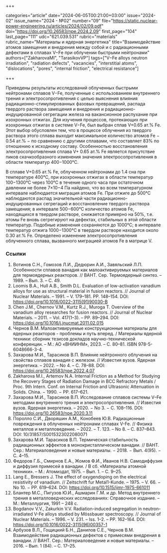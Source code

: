 +++

categories="article"
date="2024-06-05T00:21:00+03:00"
issue="2024-02"
issue_name="2024 - №02"
number="09"
file="https://static.nuclear-power-engineering.ru/articles/2024/02/09.pdf"
doi="https://doi.org/10.26583/npe.2024.2.09"
first_page="104"
last_page="111"
udc="621.039.531"
rubric="materials"
rubric_name="Материалы и ядерная энергетика"
title="Взаимодействие атомов замещения и внедрения между собой и с радиационными дефектами в сплавах V−Fе при облучении быстрыми нейтронами"
authors=["ZakharovaMI", "TarasikovVP"]
tags=["V−Fe alloys neutron irradiation", "radiation defects", "vacancies", "interstitial atoms", "dislocations", "pores", "internal friction", "electrical resistance"]

+++

Приведены результаты исследований облученных быстрыми нейтронами сплавов V−Fe, полученные с использованием внутреннего трения и электросопротивления с целью выяснения влияния радиационно-стимулированных фазовых превращений, распада твердого раствора замещения и внедрения и радиационно-индуцированной сегрегации железа на вакансионное распухание при изохронных отжигах.
Для изучения процессов, протекающих при изохронных отжигах в системе V−Fe, был выбран сплав V+0.65 ат.% Fe.
Этот выбор обусловлен тем, что в процессе облучения из твердого раствора этого сплава выходит максимальное количество атомов Fe − 0.54 ат.% − по сравнению с другими сплавами, что составляет 83% по отношению к исходному составу.
Особенностью восстановления электросопротивления сплава V+ 0.65 ат.% Fe является присутствие пиков скачкообразного изменения значения электросопротивления в области температур 400−1000°С.

В сплаве V+0.65 ат.% Fe, облученном нейтронами до 1.4 сна при температуре 400°С, при изохронных отжигах в области температур 100−1300°С через 100°С в течение одного часа при остаточном давлении не более 7×10−4 Па найдено, что во всем температурном интервале наблюдается миграция атомов Fe.
При отжиге до 500°С наблюдаются распад значительной части радиационно-индуцированных сегрегаций и восстановление твердого раствора замещения; в интервале 500−600°С количество атомов Fe, находящихся в твердом растворе, снижается примерно на 50%, т.е.
атомы Fe вновь сегрегируют на дефектах, стабильных в этой области температур.
Подобные изменения сохраняются до 1000°С; в интервале температур отжига 1000−1300°С в твердом растворе находится около 0.30 ат.% Fe.
Определено изменение электросопротивления облученного сплава, вызванного миграцией атомов Fe в матрице V.

### Ссылки

1. Вотинов С.Н., Гомозов Л.И., Дедюрин А.И., Завяльский Л.П. Особенности сплавов ванадия как малоактивируемых материалов для термоядерных реакторов. // ВАНТ. Сер. Термоядерный синтез. – 1989. – Вып. 3. – С. 49.
2. Loomis B.A., Hull A.B., Smith D.L. Evaluation of low-activation vanadium alloys for use as structural material in fusion reactors. // Journal of Nuclear Materials. – 1991. – V. 179–181. PP. 148–154.
DOI: https://doi.org/10.1016/0022-3115(91)90030-B
3. Chen J.M., Chernov V.M., Kurtz R.J., Muroga T. Overview of the vanadium alloy researches for fusion reactors. // Journal of Nuclear Materials. – 2011. – Vol. 417(1–3). – PP. 89–294.
DOI: https://doi.org/10.1016/j.jnucmat.2011.02.015
4. Чернов В.М. Малоактивируемые конструкционные материалы для ядерных реакторов - проблемы и путь вперед. / Материалы ядерной техники: сборник тезисов докладов научно-технической конференции. – М.: АО «ВНИИНМ», 2023. – С. 80–81. ISBN 978-5-6048666-3-4.
5. Захарова М.И., Тарасиков В.П. Влияние нейтронного облучения на свойства сплавов ванадия с железом. // Известия вузов. Ядерная энергетика. – 2022. – No 4. – С. 78–88.
DOI: https://doi.org/10.26583/npe.2022.4.07
6. Zakharova M.I., Artemov N.A. Internal Friction as a Method for Studying the Recovery Stages of Radiation Damage in BCC Refractory Metals / Proc. 9th Intern. Conf. on Internal Friction and Ultrasonic Attenuation in Solids. China. − 1990. − PP. 617–621.
7. Захарова М.И., Тарасиков В.П. Исследование сплавов системы V–Fe методами внутреннего трения и электросопротивления. // Известия вузов. Ядерная энергетика. – 2020. − No 3. − С. 108–116. DOI: https://doi.org/10.26583/npe.2020.3.11
8. Поролло С.И., Дворяшин А.М., Конобеев Ю.В. Радиационные повреждения в облученных нейтронами сплавах V-Fe. // Физика металлов и металловедение. – 2022. – Т. 123. – No 8. – С. 837–843. DOI: 10/31857/S0015323022080071
9. Захарова М.И. Тарасиков В.П. Термическая стабильность радиационных эффектов в монокристаллическом ванадии. // ВАНТ. Сер.: Материаловедение и новые материалы. − 2018. − Вып. 4(95). − С. 4–15.
10. Федоров Г.Б., Смирнов E.A., Жомов Ф.И., Иванов Н.В. Самодиффузия и диффузия примесей в ванадии. / В сб. «Материалы атомной техники». – М.: Атомиздат, 1975. – Вып. 1. – С. 9–25.
11. Lang Е., Bressers J. The effect of oxygendoping on the electrical resistivity of vanadium. // Zeitschrift fur Metal1-Kunde. – 1975. – V. 66. − No 10. − PР. 619–624. DOI: https://doi.org/10.1515/ijmr-1975-661011
12. Блантер М.С., Пигузов Ю.И., Ашмарин Г.М. и др. Метод внутреннего трения в металловедческих исследованиях: Справочное издание. – М.: Металлургия, 1991 – 248 с.
13. Bogdanov V.V., Zakurkin V.V. Radiation-induced segregation in neutron-irradiated V-Fe alloys studied by Mössbauer spectroscopy. // Journal of Nuclear Materials. – 1996. – V. 231. – Iss. 1–2. – PP. 162–164. DOI: https://doi.org/10.1016/0022-3115(96)00357-1
14. Арбузов В.Л., Гощицкий Б.Н., Данилов С.Е., Чернов В.М. Взаимодействие радиационных дефектов с примесями внедрения в ванадии. // ВАНТ. Сер.: Материаловедение и новые материалы. – 2016. – Вып. 1 (84). – С. 17–25.
